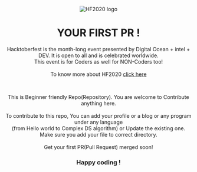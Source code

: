 <p align="center">
<img alt="HF2020 logo" src="https://hacktoberfest.digitalocean.com/assets/HF-full-logo-b05d5eb32b3f3ecc9b2240526104cf4da3187b8b61963dd9042fdc2536e4a76c.svg"> 
</a> 
</p>

<h1 align="center">
    YOUR FIRST PR !
</h1> 
    
<p align="center">
    Hacktoberfest is the month-long event presented by Digital Ocean + intel + DEV. It is open to all and is celebrated worldwide. <br>This event is for Coders as well for NON-Coders too! <br><br> To know more about HF2020 <a href="https://hacktoberfest.digitalocean.com/">click here</a>
</p>
<br>

<p align="center">
    This is Beginner friendly Repo(Repository). You are welcome to Contribute anything here. 
    <br>
    <br>
    To contribute to this repo, You can add your profile or a blog or any program under any language
    <br>(from Hello world to Complex DS algorithm) or Update the existing one. Make sure you add your file to correct directory.
    <br>
    <br>
    Get your first PR(Pull Request) merged soon!
    <br>
</p>
<h3 align="center">
    Happy coding !
</h3> 
